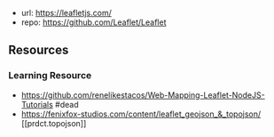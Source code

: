 
- url: https://leafletjs.com/
- repo: https://github.com/Leaflet/Leaflet

## Resources

### Learning Resource

- https://github.com/renelikestacos/Web-Mapping-Leaflet-NodeJS-Tutorials #dead
- https://fenixfox-studios.com/content/leaflet_geojson_&_topojson/ [[prdct.topojson]]